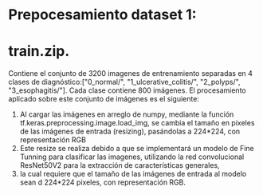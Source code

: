 # Prepocesamiento dataset 1:

# train.zip.
Contiene el conjunto de 3200 imagenes de entrenamiento separadas en 4 clases de diagnóstico:["0_normal/", "1_ulcerative_colitis/", "2_polyps/", "3_esophagitis/"].
Cada clase contiene 800 imágenes. El procesamiento aplicado sobre este conjunto de imágenes es el siguiente:

1. Al cargar las imágenes en arreglo de numpy, mediante la función tf.keras.preprocessing.image.load_img, se cambia el tamaño en pixeles de las imágenes de entrada (resizing), pasándolas a 224*224, con representación RGB
2. Este resize se realiza debido a que se implementará un modelo de Fine Tunning para clasificar las imagenes, utilizando la red convolucional ResNet50V2 para la extracción de características generales,
3. la  cual requiere que el tamaño de las imágenes de entrada al modelo sean d 224*224 pixeles, con representación RGB.
